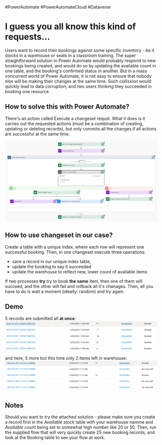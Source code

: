 #PowerAutomate #PowerAutomateCloud #Dataverse

# I guess you all know this kind of requests...

Users want to record their bookings against some specific inventory - be it stocks in a warehouse or seats in a classroom training. The super straightforward solution in Power Automate would probably respond to new bookings being created, and would do so by updating the available count in one table, and the booking's confirmed status in another. But in a mass concurrent world of Power Automate, it is not easy to ensure that nobody else will be making their changes at the same time. Such collission would quickly lead to data corruption, and two users thinking they succeeded in booking one resource.

## How to solve this with Power Automate?
There's an action called Execute a changeset requst. What it does is it carries out the requested actions (must be a combination of creating, updating or deleting records), but only commits all the changes if all actions are successful at the same time.

![Power Automate cloud flow](image3.png)

## How to use changeset in our case?
Create a table with a unique index, where each row will represent one successful booking. Then, in one changeset execute three operations:
* save a record in our unique index table,
* update the booking to say it succeeded
* update the warehouse to reflect new, lower count of available items

If two processes **try** try to book **the same** item, then one of them will succeed, and the other will fail and rollback all it's chanages. Then, all you have to do is wait a moment (ideally: random) and try again.

## Demo
5 records are submitted all **at once**:
![List of bookings - all successful](image1.png)

and here, 5 more but this time only 2 items left in warehouse:
![List of bookings - some marked success, some no stock left](image2.png)

## Notes
Should you want to try the attached solution - please make sure you create a record first in the *Available stock* table with your warehouse namme and *Available count* being set to somewhat high number like 20 or 50. Then, run the supplied flow that will very quickly create 25 new booking records, and look at the Booking table to see your flow at work.

